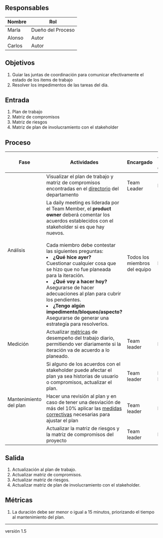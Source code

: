 ## Responsables
| Nombre    | Rol               |
| --------- | ----------------- |
| Marla     | Dueño del Proceso |
| Alonso    | Autor             |
| Carlos    |  Autor            |

## Objetivos
1. Guiar las juntas de coordinación para comunicar efectivamente el estado de los items de trabajo 
2. Resolver los impedimentos de las tareas del día.

## Entrada 
1. Plan de trabajo
2. Matriz de compromisos
3. Matriz de riesgos
4. Matriz de plan de involucramiento con el stakeholder

## Proceso
<table>
  <thead>
    <tr>
      <th>Fase</th>
      <th>Actividades</th>
      <th>Encargado</th>
      <th>Áreas del CMMI</th>
    </tr>
  </thead>
  <tbody>
    <tr>
      <td rowspan="2">Análisis</td>
      <td>
          Visualizar el plan de trabajo y matriz de compromisos encontradas en el <a href="https://github.com/novaDepto/Nova/wiki/Directorio-de-archivos-del-departamento">directorio</a> del departamento </td>
      <td>Team Leader</td>
      <td>PP</td>
    </tr>
    <tr>
      <td>
          La daily meeting es liderada por el Team Member, el <b>product owner</b> deberá comentar los acuerdos establecidos con el stakeholder si es que hay nuevos.<br><br>Cada miembro debe contestar las siguientes preguntas: 
          </br>
              <li>
                <b>¿Qué hice ayer?</b>
              </li>
              Cuestionar cualquier cosa que se hizo que no fue planeada para la iteración. 
        </br>
          <li>
            <b>¿Qué voy a hacer hoy? </b>
          </li>
            Asegurarse de hacer adecuaciones al plan para cubrir los pendientes.
        </br>
          <li>
            <b>¿Tengo algún impedimento/bloqueo/aspecto?</b>
          </li>
            Asegurarse de generar una estrategía para resolverlos.        </td>
      <td>Todos los miembros del equipo</td>
      <td>PP</td>
    </tr>
    <tr>
        <td>Medición</td>
        <td> Actualizar <a href="https://github.com/novaDepto/Nova/wiki/Proceso-de-gesti%C3%B3n-de-m%C3%A9tricas">métricas</a> de desempeño del trabajo diario, permitiendo ver diariamente si la iteración va de acuerdo a lo planeado.</td>
          <td>Team leader</td>
          <td>MA</td>
    </tr>
    <tr>
        <td rowspan="3">Mantenimiento del plan</td>
        <td>
Si alguno de los acuerdos con el stakeholder puede afectar el plan ya sea historias de usuario o compromisos,  actualizar el plan.
</td>
        <td>Team leader</td>
        <td>PP, REQM</td>
    </tr>
    <tr>
      <td> Hacer una revisión al plan y en caso de tener una desviación de más del 10% aplicar las <a href="https://github.com/novaDepto/Nova/wiki/Proceso-de-ejecuci%C3%B3n-de-medidas-correctivas">medidas correctivas</a> necesarias para ajustar el plan </td>
      <td> Team leader</td>
      <td> PP </td>
    </tr>
      <tr>
      <td> Actualizar la matriz de riesgos y la matriz de compromisos del proyecto  </td>
      <td> Team leader</td>
      <td> PP </td>
    </tr> 
  </tbody>
</table>


## Salida
1. Actualización al plan de trabajo.
2. Actualizar matriz de compromisos.
3. Actualizar matriz de riesgos.
4. Actualizar matriz de plan de involucramiento con el stakeholder.


## Métricas
1. La duración debe ser menor o igual a 15 minutos, priorizando el tiempo al mantenimiento del plan.

***
versión 1.5

